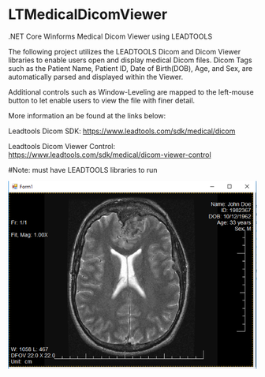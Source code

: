 # LTMedicalDicomViewer
.NET Core Winforms Medical Dicom Viewer using LEADTOOLS

The following project utilizes the LEADTOOLS Dicom and Dicom Viewer libraries to enable users open and display medical Dicom files. Dicom Tags such as the Patient Name, Patient ID, Date of Birth(DOB), Age, and Sex, are automatically parsed and displayed within the Viewer.

Additional controls such as Window-Leveling are mapped to the left-mouse button to let enable users to view the file with finer detail.

More information an be found at the links below:

Leadtools Dicom SDK:
https://www.leadtools.com/sdk/medical/dicom

Leadtools Dicom Viewer Control:
https://www.leadtools.com/sdk/medical/dicom-viewer-control

#Note: must have LEADTOOLS libraries to run

![Screenshot](DicomViewer.png)
